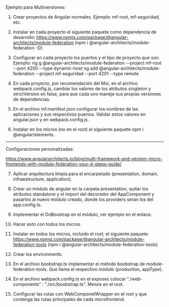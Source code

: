 Ejemplo para Multiversiones:

1. Crear proyectos de Angular normales. Ejemplo: mf-root, mf-seguridad, etc.

2. Instalar en cada proyecto el siguiente paquete como dependencia de desarrollo: https://www.npmjs.com/package/@angular-architects/module-federation (npm i @angular-architects/module-federation -D)

3. Configurar en cada proyecto los puertos y el tipo de proyecto que son. Ejemplo:
	ng g @angular-architects/module-federation --project mf-root --port 4200 --type dynamic-host
	ng add @angular-architects/module-federation --project mf-seguridad --port 4201 --type remote

4. En cada proyecto, por recomendación del Moi, en el archivo webpack.config.js, cambiar los valores de los atributos singleton y strictVersion en false, para que cada uno maneje sus propias versiones de dependencias.

5. En el archivo mf.manifest.json configurar los nombres de las aplicaciones y sus respectivos puertos. Validar estos valores en angular.json y en webpack.config.js.

6. Instalar en los micros (no en el root) el siguiente paquete npm i @angular/elements.

---

Configuraciones personalizadas:

https://www.angulararchitects.io/blog/multi-framework-and-version-micro-frontends-with-module-federation-your-4-steps-guide/

7. Aplicar arquitectura limpia para el encarpetado (presentation, domain, infraestructure, application).

8. Crear un módulo de angular en la carpeta presentation, quitar los atributos standalone y el import del decorador del AppComponent y pasarlos al nuevo módulo creado, donde los providers serán los del app.config.ts.

9. Implementar el DoBoostrap en el módulo, ver ejemplo en el enlace.

10. Hacer esto con todos los micros.

11. Instalar en todos los micros, incluido el root, el siguiente paquete: https://www.npmjs.com/package/@angular-architects/module-federation-tools (npm i @angular-architects/module-federation-tools)

12. Crear los environments.

13. En el archivo boobstrap.ts implementar el método boobstrap de module-federation-tools. Que llama el respectivo módulo {production, appType}. 

14. En el archivo webpack.config.ts en el exposes colocar "./web-components" : "./src/boobstrap.ts". Menos en el root.

15. Configurar las rutas con WebComponetWrapper en el root y que contenga las rutas principales de cada microfrontend.



